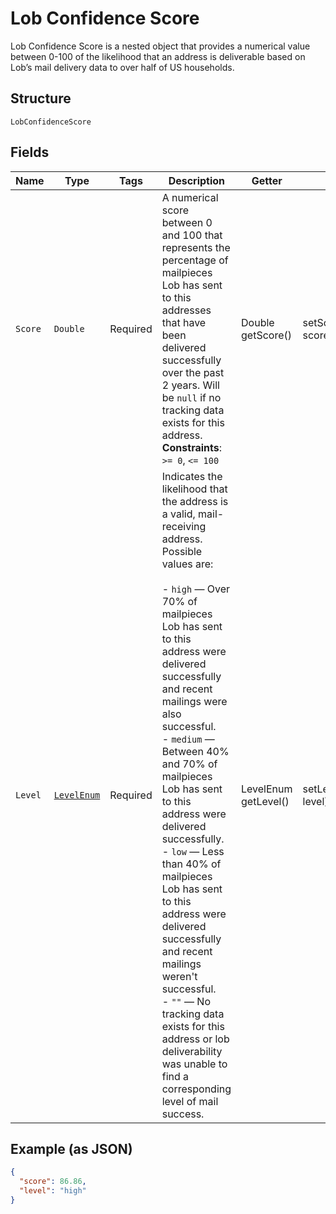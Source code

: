 
# Lob Confidence Score

Lob Confidence Score is a nested object that provides a numerical value between 0-100 of the likelihood that an address is deliverable based on Lob’s mail delivery data to over half of US households.

## Structure

`LobConfidenceScore`

## Fields

| Name | Type | Tags | Description | Getter | Setter |
|  --- | --- | --- | --- | --- | --- |
| `Score` | `Double` | Required | A numerical score between 0 and 100 that represents the percentage of mailpieces Lob has sent to this addresses that have been delivered successfully over the past 2 years. Will be `null` if no tracking data exists for this address.<br>**Constraints**: `>= 0`, `<= 100` | Double getScore() | setScore(Double score) |
| `Level` | [`LevelEnum`](../../doc/models/level-enum.md) | Required | Indicates the likelihood that the address is a valid, mail-receiving address. Possible values are:<br><br>- `high` — Over 70% of mailpieces Lob has sent to this address were delivered successfully and recent mailings were also successful.<br>- `medium` — Between 40% and 70% of mailpieces Lob has sent to this address were delivered successfully.<br>- `low` — Less than 40% of mailpieces Lob has sent to this address were delivered successfully and recent mailings weren't successful.<br>- `""` — No tracking data exists for this address or lob deliverability was unable to find a corresponding level of mail success. | LevelEnum getLevel() | setLevel(LevelEnum level) |

## Example (as JSON)

```json
{
  "score": 86.86,
  "level": "high"
}
```

